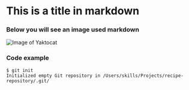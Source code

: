 # This is a title in markdown

### Below you will see an image used markdown
![Image of Yaktocat](https://octodex.github.com/images/yaktocat.png)

### Code example
```
$ git init
Initialized empty Git repository in /Users/skills/Projects/recipe-repository/.git/
```
